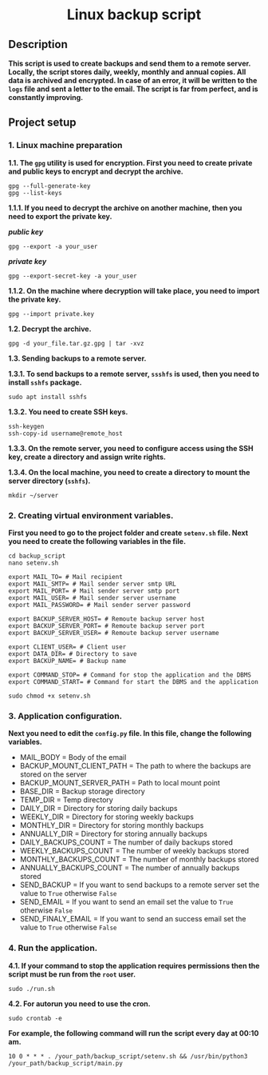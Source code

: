 <h1 align="center">Linux backup script</h1>

## Description

**This script is used to create backups and send them to a remote server. Locally, the script stores daily, weekly, monthly and annual copies. All data is archived and encrypted. In case of an error, it will be written to the `logs` file and sent a letter to the email. The script is far from perfect, and is constantly improving.**


## Project setup

### 1. Linux machine preparation

**1.1. The `gpg` utility is used for encryption. First you need to create private and public keys to encrypt and decrypt the archive.**
```shell
gpg --full-generate-key
gpg --list-keys
```
**1.1.1. If you need to decrypt the archive on another machine, then you need to export the private key.**

***public key***
```shell
gpg --export -a your_user
```

***private key***
```shell
gpg --export-secret-key -a your_user
```

**1.1.2. On the machine where decryption will take place, you need to import the private key.**
```shell
gpg --import private.key
```

**1.2. Decrypt the archive.**
```shell
gpg -d your_file.tar.gz.gpg | tar -xvz
```

**1.3. Sending backups to a remote server.**

**1.3.1. To send backups to a remote server, `ssshfs` is used, then you need to install `sshfs` package.**
```shell
sudo apt install sshfs
```

**1.3.2. You need to create SSH keys.**
```shell
ssh-keygen
ssh-copy-id username@remote_host
```

**1.3.3. On the remote server, you need to configure access using the SSH key, create a directory and assign write rights.**

**1.3.4. On the local machine, you need to create a directory to mount the server directory (`sshfs`).**
```shell
mkdir ~/server
```

### 2. Creating virtual environment variables.

**First you need to go to the project folder and create `setenv.sh` file. Next you need to create the following variables in the file.**
```shell
cd backup_script
nano setenv.sh
```

```shell
export MAIL_TO= # Mail recipient
export MAIL_SMTP= # Mail sender server smtp URL
export MAIL_PORT= # Mail sender server smtp port
export MAIL_USER= # Mail sender server username
export MAIL_PASSWORD= # Mail sender server password

export BACKUP_SERVER_HOST= # Remoute backup server host
export BACKUP_SERVER_PORT= # Remoute backup server port
export BACKUP_SERVER_USER= # Remoute backup server username

export CLIENT_USER= # Client user
export DATA_DIR= # Directory to save
export BACKUP_NAME= # Backup name

export COMMAND_STOP= # Command for stop the application and the DBMS
export COMMAND_START= # Command for start the DBMS and the application
```

```shell
sudo chmod +x setenv.sh
```

### 3. Application configuration.

**Next you need to edit the `config.py` file. In this file, change the following variables.**

* MAIL_BODY = Body of the email
* BACKUP_MOUNT_CLIENT_PATH = The path to where the backups are stored on the server
* BACKUP_MOUNT_SERVER_PATH = Path to local mount point
* BASE_DIR = Backup storage directory
* TEMP_DIR = Temp directory
* DAILY_DIR = Directory for storing daily backups
* WEEKLY_DIR = Directory for storing weekly backups
* MONTHLY_DIR = Directory for storing monthly backups
* ANNUALLY_DIR = Directory for storing annually backups
* DAILY_BACKUPS_COUNT = The number of daily backups stored
* WEEKLY_BACKUPS_COUNT = The number of weekly backups stored
* MONTHLY_BACKUPS_COUNT = The number of monthly backups stored
* ANNUALLY_BACKUPS_COUNT = The number of annually backups stored
* SEND_BACKUP = If you want to send backups to a remote server set the value to `True` otherwise `False`
* SEND_EMAIL = If you want to send an email set the value to `True` otherwise `False`
* SEND_FINALY_EMAIL = If you want to send an success email set the value to `True` otherwise `False`

### 4. Run the application.

**4.1. If your command to stop the application requires permissions then the script must be run from the `root` user.**
```shell
sudo ./run.sh
```

**4.2. For autorun you need to use the cron.**
```shell
sudo crontab -e
```

**For example, the following command will run the script every day at 00:10 am.**
```shell
10 0 * * * . /your_path/backup_script/setenv.sh && /usr/bin/python3 /your_path/backup_script/main.py
```
